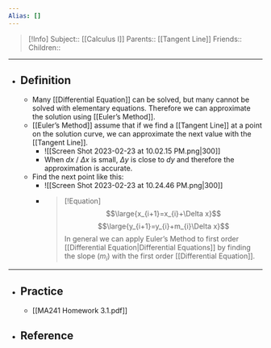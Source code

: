 ```yaml
---
Alias: []
---
```

> [!Info]
> Subject:: [[Calculus I]]
> Parents:: [[Tangent Line]]
> Friends:: 
> Children:: 
---
- ## Definition
	- Many [[Differential Equation]] can be solved, but many cannot be solved with elementary equations. Therefore we can approximate the solution using [[Euler’s Method]].
	- [[Euler’s Method]] assume that if we find a [[Tangent Line]] at a point on the solution curve, we can approximate the next value with the [[Tangent Line]].
		- ![[Screen Shot 2023-02-23 at 10.02.15 PM.png|300]]
		- When $dx$ / $\Delta x$ is small, $\Delta y$ is close to $dy$ and therefore the approximation is accurate.
	- Find the next point like this:
		- ![[Screen Shot 2023-02-23 at 10.24.46 PM.png|300]]
		- > [!Equation]
		  > $$\large{x_{i+1}=x_{i}+\Delta x}$$
		  > $$\large{y_{i+1}=y_{i}+m_{i}\Delta x}$$
		  > In general we can apply Euler’s Method to first order [[Differential Equation|Differential Equations]] by finding the slope ($m_{i}$) with the first order [[Differential Equation]].
---
- ## Practice
	- [[MA241 Homework 3.1.pdf]]
- ## Reference